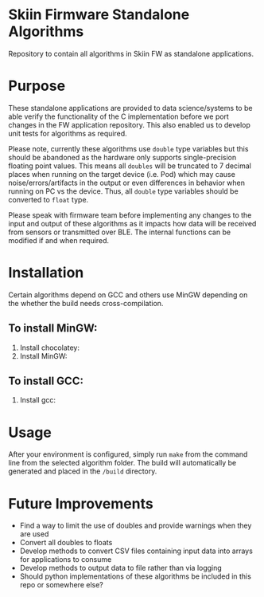 # Skiin Firmware Standalone Algorithms
Repository to contain all algorithms in Skiin FW as standalone applications.

# Purpose
These standalone applications are provided to data science/systems to be able verify the functionality of the C implementation before we port changes in the FW application repository. This also enabled us to develop unit tests for algorithms as required.

Please note, currently these algorithms use `double` type variables but this should be abandoned as the hardware only supports single-precision floating point values. This means all `doubles` will be truncated to 7 decimal places when running on the target device (i.e. Pod) which may cause noise/errors/artifacts in the output or even differences in behavior when running on PC vs the device. Thus, all `double` type variables should be converted to `float` type.

Please speak with firmware team before implementing any changes to the input and output of these algorithms as it impacts how data will be received from sensors or transmitted over BLE. The internal functions can be modified if and when required. 

# Installation
Certain algorithms depend on GCC and others use MinGW depending on the whether the build needs cross-compilation.

## To install MinGW:

1. Install chocolatey:
2. Install MinGW:

## To install GCC:

1. Install gcc:

# Usage

After your environment is configured, simply run `make` from the command line from the selected algorithm folder. The build will automatically be generated and placed in the `/build` directory. 

# Future Improvements

- Find a way to limit the use of doubles and provide warnings when they are used
- Convert all doubles to floats
- Develop methods to convert CSV files containing input data into arrays for applications to consume
- Develop methods to output data to file rather than via logging
- Should python implementations of these algorithms be included in this repo or somewhere else?
